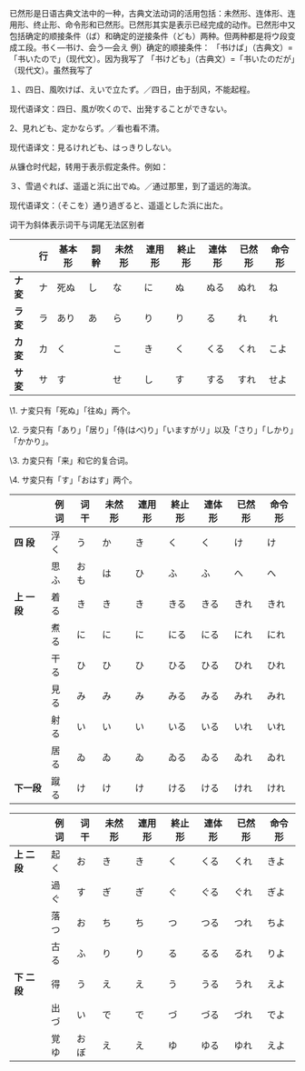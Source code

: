 

已然形是日语古典文法中的一种，古典文法动词的活用包括：未然形、连体形、连用形、终止形、命令形和已然形。已然形其实是表示已经完成的动作。已然形中又包括确定的顺接条件（ば）和确定的逆接条件（ども）两种。但两种都是将ウ段变成エ段。书く—书け、会う—会え
例）确定的顺接条件：
「书けば」（古典文）=「书いたので」（现代文）。因为我写了
「书けども」（古典文）=「书いたのだが」（现代文）。虽然我写了

１、四日、風吹けば、えいで立たず。／四日，由于刮风，不能起程。

现代语译文：四日、風が吹くので、出発することができない。

2、見れども、定かならず。／看也看不清。

现代语译文：見るけれども、はっきりしない。

从镰仓时代起，转用于表示假定条件。例如：

３、雪過ぐれば、遥遥と浜に出でぬ。／通过那里，到了遥远的海滨。

现代语译文：（そこを）通り過ぎると、遥遥とした浜に出た。



词干为斜体表示词干与词尾无法区别者

|          | 行   | 基本形 | 詞幹 | 未然形 | 連用形 | 終止形 | 連体形 | 已然形 | 命令形 |
| -------- | ---- | ------ | ---- | ------ | ------ | ------ | ------ | ------ | ------ |
| **ナ変** | ナ   | 死ぬ   | し   | な     | に     | ぬ     | ぬる   | ぬれ   | ね     |
| **ラ変** | ラ   | あり   | あ   | ら     | り     | り     | る     | れ     | れ     |
| **カ変** | カ   | く     |      | こ     | き     | く     | くる   | くれ   | こよ   |
| **サ変** | サ   | す     |      | せ     | し     | す     | する   | すれ   | せよ   |

\1. ナ変只有「死ぬ」「往ぬ」两个。

\2. ラ変只有「あり」「居り」「侍(はべ)り」「いますがリ」以及「さり」「しかり」「かかり」。

\3. カ変只有「来」和它的复合词。

\4. サ変只有「す」「おはす」两个。

 



 

|          | 例词 | 词干 | 未然形 | 連用形 | 終止形 | 連体形 | 已然形 | 命令形 |
| -------- | ---- | ---- | ------ | ------ | ------ | ------ | ------ | ------ |
| **四   段** | 浮く | う   | か     | き     | く     | く     | け     | け     |
|    | 思ふ     | おも | は   | ひ     | ふ     | ふ     | へ     | へ        |
| **上 一 段** | 着る | き   | き     | き     | きる   | きる   | きれ   | きれ   |
|   | 煮る     | に   | に   | に     | にる   | にる   | にれ   | にれ       |
|  | 干る     | ひ   | ひ   | ひ     | ひる   | ひる   | ひれ   | ひれ        |
|    | 見る     | み   | み   | み     | みる   | みる   | みれ   | みれ     |
|    | 射る     | い   | い   | い     | いる   | いる   | いれ   | いれ      |
|   | 居る     | ゐ   | ゐ   | ゐ     | ゐる   | ゐる   | ゐれ   | ゐれ       |
| **下一段** | 蹴る | け   | け     | け     | ける   | ける   | けれ   | けれ   |

 

|          | 例词 | 词干 | 未然形 | 連用形 | 終止形 | 連体形 | 已然形 | 命令形 |
| -------- | ---- | ---- | ------ | ------ | ------ | ------ | ------ | ------ |
| **上 二 段** | 起く | お   | き     | き     | く     | くる   | くれ   | きよ   |
|   | 過ぐ     | す   | ぎ   | ぎ     | ぐ     | ぐる   | ぐれ   | ぎよ       |
|  | 落つ     | お   | ち   | ち     | つ     | つる   | つれ   | ちよ       |
|  | 古る     | ふ   | り   | り     | る     | るる   | るれ   | りよ       |
| **下 二 段** | 得   | う   | え     | え     | う     | うる   | うれ   | えよ   |
|  | 出づ     | い   | で   | で     | づ     | づる   | づれ   | でよ       |
|   | 覚ゆ     | おぼ | え   | え     | ゆ     | ゆる   | ゆれ   | えよ      |

 